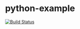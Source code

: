 # python-example

[![Build Status](https://travis-ci.org/KamilSlusarz/python-example.svg?branch=master)](https://travis-ci.org/KamilSlusarz/python-example)
